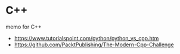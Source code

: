# C++
memo for C++

- https://www.tutorialspoint.com/python/python_vs_cpp.htm
- https://github.com/PacktPublishing/The-Modern-Cpp-Challenge

